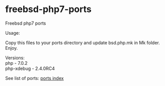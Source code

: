 # freebsd-php7-ports
Freebsd php7 ports

Usage:

Copy this files to your ports directory and update bsd.php.mk in Mk folder.  
Enjoy.

Versions:  
php - 7.0.2  
php-xdebug - 2.4.0RC4

See list of ports: [ports index](INDEX.md)

